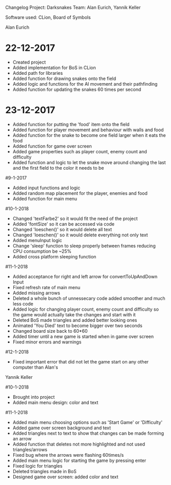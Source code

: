Changelog
Project: Darksnakes
Team: Alan Eurich, Yannik Keller

Software used: CLion, Board of Symbols


Alan Eurich

# 22-12-2017
- Created project
- Added implementation for BoS in CLion
- Added path for libraries
- Added function for drawing snakes onto the field
- Added logic and functions for the AI movement and their pathfinding
- Added function for updating the snakes 60 times per second

# 23-12-2017
- Added function for putting the 'food' item onto the field
- Added function for player movement and behaviour with walls and food
- Added function for the snake to become one field larger when it eats the food
- Added function for game over screen
- Added game properties such as player count, enemy count and difficulty
- Added function and logic to let the snake move around changing the last and the first field to the color it needs to be

#9-1-2017
- Added input functions and logic
- Added random map placement for the player, enemies and food
- Added function for main menu

#10-1-2018
- Changed 'textFarbe2' so it would fit the need of the project
- Added 'fontSize' so it can be accessed via code
- Changed 'loeschen()' so it would delete all text
- Changed 'loeschen()' so it would delete everything not only text
- Added menuInput logic
- Change 'sleep' function to sleep properly between frames reducing CPU consumption be ~25%
- Added cross platform sleeping function


#11-1-2018
- Added acceptance for right and left arrow for convertToUpAndDown Input
- Fixed refresh rate of main menu
- Added missing arrows
- Deleted a whole bunch of unnessecary code added smoother and much less code
- Added logic for changing player count, enemy count and difficulty so the game would actually take the changes and start with it
- Deleted BoS made triangles and added better looking ones
- Animated 'You Died' text to become bigger over two seconds
- Changed board size back to 60*60
- Added timer until a new game is started when in game over screen
- Fixed minor errors and warnings

#12-1-2018
- Fixed important error that did not let the game start on any other computer than Alan's


Yannik Keller

#10-1-2018
- Brought into project
- Added main menu design: color and text

#11-1-2018
- Added main menu choosing options such as 'Start Game' or 'Difficulty'
- Added game over screen background and text
- Added triangles next to text to show that changes can be made forming an arrow
- Added function that deletes not more highlighted and not used triangles/arrows
- Fixed bug where the arrows were flashing 60times/s
- Added main menu logic for starting the game by pressing enter
- Fixed logic for triangles
- Deleted triangles made in BoS
- Designed game over screen: added color and text